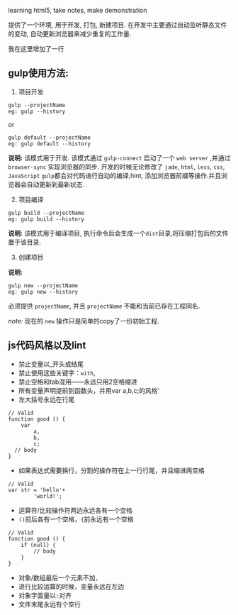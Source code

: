 
learning html5, take notes, make demonstration

提供了一个环境, 用于开发, 打包, 新建项目.
在开发中主要通过自动监听静态文件的变动, 自动更新浏览器来减少重复的工作量.


我在这里增加了一行


## gulp使用方法:

1. 项目开发

```
gulp --projectName
eg: gulp --history
```
or
```
gulp default --projectName
eg: gulp default --history
```

**说明:**
该模式用于开发. 该模式通过 `gulp-connect` 启动了一个 `web server` ,并通过 `browser-sync` 实现浏览器的同步. 开发的时候无论修改了 `jade`, `html`, `less`, `css`, `JavaScript` `gulp`都会对代码进行自动的编译,hint, 添加浏览器前缀等操作.并且浏览器会自动更新到最新状态.

2. 项目编译

```
gulp build --projectName
eg: gulp build --history
```

**说明:**
该模式用于编译项目, 执行命令后会生成一个`dist`目录,将压缩打包后的文件置于该目录.

3. 创建项目

**说明:**

```
gulp new --projectName
eg: gulp new --history
```

必须提供 `projectName`, 并且 `projectName` 不能和当前已存在工程同名.

*note:* 现在的 `new` 操作只是简单的copy了一份初始工程.


## js代码风格以及lint

- 禁止变量以_开头或结尾
- 禁止使用这些关键字：`with`,
- 禁止空格和tab混用——永远只用2空格缩进
- 所有变量声明提前到函数头，并用var a,b,c;的风格’
- 左大括号永远在行尾
```
// Valid
function good () {
    var
        a,
        b,
        c;
  // body
}
```
- 如果表达式需要换行，分割的操作符在上一行行尾，并且缩进两空格
```
// Valid
var str = 'hello'+
        'world!';
```
- 运算符/比较操作符两边永远各有一个空格
- `()`前后各有一个空格，`{`前永远有一个空格
```
// Valid
function good () {
    if (null) {
        // body
    }
}
```

- 对象/数组最后一个元素不加`,`
- 进行比较运算的时候，变量永远在左边
- 对象字面量以`:`对齐
- 文件末尾永远有个空行

